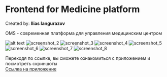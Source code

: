 <h1>Frontend for Medicine platform</h1>
Created by: <b>Ilias Iangurazov</b>

OMS - современная платформа для управления медицинским центром

![alt text](https://github.com/ilyas0707/oms-page/blob/main/src/assets/images/screenshots/screen_profile.png?raw=true)
<img src='https://raw.githubusercontent.com/ilyas0707/oms-page/main/src/assets/images/screenshots/screen_chat.png?token=GHSAT0AAAAAAB3RRW24Y2GYN4JSPOHYZOYOY4YU2GQ' alt="screenshot_2">
<img src='https://raw.githubusercontent.com/ilyas0707/oms-page/main/src/assets/images/screenshots/screen_contact.png?token=GHSAT0AAAAAAB3RRW244HBNGMTKW33ANPSIY4YU22Q' alt="screenshot_3">
<img src='https://raw.githubusercontent.com/ilyas0707/oms-page/main/src/assets/images/screenshots/screen_medcard.png?token=GHSAT0AAAAAAB3RRW24U3QVYJRB4LAKQXNAY4YU3MA' alt="screenshot_4">
<img src='https://raw.githubusercontent.com/ilyas0707/oms-page/main/src/assets/images/screenshots/screen_patients.png?token=GHSAT0AAAAAAB3RRW24HXL4USKANPMFRJP6Y4YU3VQ' alt="screenshot_5">
<img src='https://raw.githubusercontent.com/ilyas0707/oms-page/main/src/assets/images/screenshots/screen_payments.png?token=GHSAT0AAAAAAB3RRW24BMNVXGV2Q5LLLEMGY4YU37A' alt="screenshot_6">
<img src='https://raw.githubusercontent.com/ilyas0707/oms-page/main/src/assets/images/screenshots/screen_schedule.png?token=GHSAT0AAAAAAB3RRW242SP6SPG7PRFLSFGGY4YU4JQ' alt="screenshot_7">
<img src='https://raw.githubusercontent.com/ilyas0707/oms-page/main/src/assets/images/screenshots/screen_video.png?token=GHSAT0AAAAAAB3RRW24SBCM5DUAZMRPY7OOY4YU4TA' alt="screenshot_8">

Переходя по ссылке, вы сможете ознакомиться с приложением и посмотреть скриншоты <br>
<a href='https://boisterous-platypus-654459.netlify.app/' target='_blank'>Ссылка на приложение</a>
